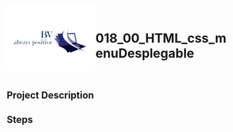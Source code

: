 <div>
	<div>
		<img src=https://raw.githubusercontent.com/Byron2016/00_forImages/main/images/Logo_01_00.png align=left alt=MyLogo width=200>
	</div>
	&nbsp;
	<div>
		<h1>018_00_HTML_css_menuDesplegable</h1>
	</div>
</div>

&nbsp;

## Project Description

## Steps

